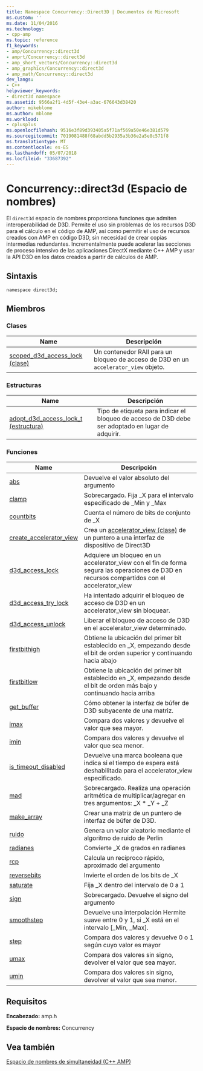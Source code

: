 ```yaml
---
title: Namespace Concurrency::Direct3D | Documentos de Microsoft
ms.custom: ''
ms.date: 11/04/2016
ms.technology:
- cpp-amp
ms.topic: reference
f1_keywords:
- amp/Concurrency::direct3d
- amprt/Concurrency::direct3d
- amp_short_vectors/Concurrency::direct3d
- amp_graphics/Concurrency::direct3d
- amp_math/Concurrency::direct3d
dev_langs:
- C++
helpviewer_keywords:
- direct3d namespace
ms.assetid: 9566a2f1-4d5f-43e4-a3ac-676643d38420
author: mikeblome
ms.author: mblome
ms.workload:
- cplusplus
ms.openlocfilehash: 9516e3f89d393405a5f71af569a50e46e381d579
ms.sourcegitcommit: 7019081488f68abdd5b2935a3b36e2a5e8c571f8
ms.translationtype: MT
ms.contentlocale: es-ES
ms.lasthandoff: 05/07/2018
ms.locfileid: "33687392"
---
```

# <a name="concurrencydirect3d-namespace"></a>Concurrency::direct3d (Espacio de nombres)
El `direct3d` espacio de nombres proporciona funciones que admiten interoperabilidad de D3D. Permite el uso sin problemas de los recursos D3D para el cálculo en el código de AMP, así como permitir el uso de recursos creados con AMP en código D3D, sin necesidad de crear copias intermedias redundantes. Incrementalmente puede acelerar las secciones de proceso intensivo de las aplicaciones DirectX mediante C++ AMP y usar la API D3D en los datos creados a partir de cálculos de AMP.  
  
## <a name="syntax"></a>Sintaxis  
  
```  
namespace direct3d;  
```  
  
## <a name="members"></a>Miembros  
  
### <a name="classes"></a>Clases  
  
|Name|Descripción|  
|----------|-----------------|  
|[scoped_d3d_access_lock (clase)](scoped-d3d-access-lock-class.md)|Un contenedor RAII para un bloqueo de acceso de D3D en un `accelerator_view` objeto.|  
  
### <a name="structures"></a>Estructuras  
  
|Name|Descripción|  
|----------|-----------------|  
|[adopt_d3d_access_lock_t (estructura)](adopt-d3d-access-lock-t-structure.md)|Tipo de etiqueta para indicar el bloqueo de acceso de D3D debe ser adoptado en lugar de adquirir.|  
  
### <a name="functions"></a>Funciones  
  
|Name|Descripción|  
|----------|-----------------|  
|[abs](concurrency-direct3d-namespace-functions-amp.md#abs)|Devuelve el valor absoluto del argumento|  
|[clamp](concurrency-direct3d-namespace-functions-amp.md#clamp)|Sobrecargado. Fija _X para el intervalo especificado de _Min y _Max|  
|[countbits](concurrency-direct3d-namespace-functions-amp.md#countbits)|Cuenta el número de bits de conjunto de _X|  
|[create_accelerator_view](concurrency-direct3d-namespace-functions-amp.md#create_accelerator_view)|Crea un [accelerator_view (clase)](accelerator-view-class.md) de un puntero a una interfaz de dispositivo de Direct3D|  
|[d3d_access_lock](concurrency-direct3d-namespace-functions-amp.md#d3d_access_lock)|Adquiere un bloqueo en un accelerator_view con el fin de forma segura las operaciones de D3D en recursos compartidos con el accelerator_view|  
|[d3d_access_try_lock](concurrency-direct3d-namespace-functions-amp.md#d3d_access_try_lock)|Ha intentado adquirir el bloqueo de acceso de D3D en un accelerator_view sin bloquear.|  
|[d3d_access_unlock](concurrency-direct3d-namespace-functions-amp.md#d3d_access_unlock)|Liberar el bloqueo de acceso de D3D en el accelerator_view determinado.|  
|[firstbithigh](concurrency-direct3d-namespace-functions-amp.md#firstbithigh)|Obtiene la ubicación del primer bit establecido en _X, empezando desde el bit de orden superior y continuando hacia abajo|  
|[firstbitlow](concurrency-direct3d-namespace-functions-amp.md#firstbitlow)|Obtiene la ubicación del primer bit establecido en _X, empezando desde el bit de orden más bajo y continuando hacia arriba|  
|[get_buffer](concurrency-direct3d-namespace-functions-amp.md#get_buffer)|Cómo obtener la interfaz de búfer de D3D subyacente de una matriz.|  
|[imax](concurrency-direct3d-namespace-functions-amp.md#imax)|Compara dos valores y devuelve el valor que sea mayor.|  
|[imin](concurrency-direct3d-namespace-functions-amp.md#imin)|Compara dos valores y devuelve el valor que sea menor.|  
|[is_timeout_disabled](concurrency-direct3d-namespace-functions-amp.md#is_timeout_disabled)|Devuelve una marca booleana que indica si el tiempo de espera está deshabilitada para el accelerator_view especificado.|  
|[mad](concurrency-direct3d-namespace-functions-amp.md#mad)|Sobrecargado. Realiza una operación aritmética de multiplicar/agregar en tres argumentos: _X * _Y + _Z|  
|[make_array](concurrency-direct3d-namespace-functions-amp.md#make_array)|Crear una matriz de un puntero de interfaz de búfer de D3D.|  
|[ruido](concurrency-direct3d-namespace-functions-amp.md#noise)|Genera un valor aleatorio mediante el algoritmo de ruido de Perlin|  
|[radianes](concurrency-direct3d-namespace-functions-amp.md#radians)|Convierte _X de grados en radianes|  
|[rcp](concurrency-direct3d-namespace-functions-amp.md#rcp)|Calcula un recíproco rápido, aproximado del argumento|  
|[reversebits](concurrency-direct3d-namespace-functions-amp.md#reversebits)|Invierte el orden de los bits de _X|  
|[saturate](concurrency-direct3d-namespace-functions-amp.md#saturate)|Fija _X dentro del intervalo de 0 a 1|  
|[sign](concurrency-direct3d-namespace-functions-amp.md#sign)|Sobrecargado. Devuelve el signo del argumento|  
|[smoothstep](concurrency-direct3d-namespace-functions-amp.md#smoothstep)|Devuelve una interpolación Hermite suave entre 0 y 1, si _X está en el intervalo [_Min, _Max].|  
|[step](concurrency-direct3d-namespace-functions-amp.md#step)|Compara dos valores y devuelve 0 o 1 según cuyo valor es mayor|  
|[umax](concurrency-direct3d-namespace-functions-amp.md#umax)|Compara dos valores sin signo, devolver el valor que sea mayor.|  
|[umin](concurrency-direct3d-namespace-functions-amp.md#umin)|Compara dos valores sin signo, devolver el valor que sea menor.|  

## <a name="requirements"></a>Requisitos  
 **Encabezado:** amp.h  
  
 **Espacio de nombres:** Concurrency  
  
## <a name="see-also"></a>Vea también  
 [Espacio de nombres de simultaneidad (C++ AMP)](concurrency-namespace-cpp-amp.md)
